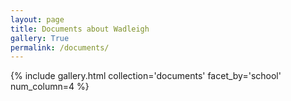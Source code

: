 ```yaml
---
layout: page
title: Documents about Wadleigh
gallery: True
permalink: /documents/
---
```


{% include gallery.html collection='documents' facet_by='school'  num_column=4 %}
